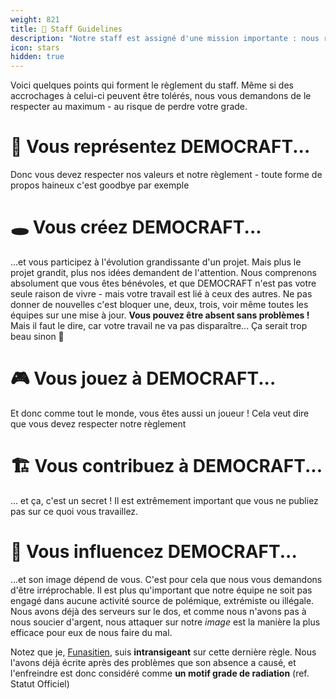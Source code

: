 ```yaml
---
weight: 821
title: 💝 Staff Guidelines
description: "Notre staff est assigné d'une mission importante : nous représenter. C'est pour cela que nous assurer qu'il respecte nos valeurs est une priorité."
icon: stars
hidden: true
---
```


Voici quelques points qui forment le règlement du staff. Même si des accrochages à celui-ci peuvent être tolérés, nous vous demandons de le respecter au maximum - au risque de perdre votre grade.

# 🧡 Vous représentez DEMOCRAFT...
Donc vous devez respecter nos valeurs et notre règlement - toute forme de propos haineux c'est goodbye par exemple

# 🕳 Vous créez DEMOCRAFT...
...et vous participez à l'évolution grandissante d'un projet. Mais plus le projet grandit, plus nos idées demandent de l'attention. Nous comprenons absolument que vous êtes bénévoles, et que DEMOCRAFT n'est pas votre seule raison de vivre - mais votre travail est lié à ceux des autres. Ne pas donner de nouvelles c'est bloquer une, deux, trois, voir même toutes les équipes sur une mise à jour.
**Vous pouvez être absent sans problèmes !** Mais il faut le dire, car votre travail ne va pas disparaître... Ça serait trop beau sinon 🥲

# 🎮 Vous jouez à DEMOCRAFT...
Et donc comme tout le monde, vous êtes aussi un joueur ! Cela veut dire que vous devez respecter notre règlement 

# 🏗 Vous contribuez à DEMOCRAFT...
... et ça, c'est un secret ! Il est extrêmement important que vous ne publiez pas sur ce quoi vous travaillez.

# 🧭 Vous influencez DEMOCRAFT...
...et son image dépend de vous. C'est pour cela que nous vous demandons d'être irréprochable. Il est plus qu'important que notre équipe ne soit pas engagé dans aucune activité source de polémique, extrémiste ou illégale. Nous avons déjà des serveurs sur le dos, et comme nous n'avons pas à nous soucier d'argent, nous attaquer sur notre *image* est la manière la plus efficace pour eux de nous faire du mal.

Notez que je, [Funasitien](), suis **intransigeant** sur cette dernière règle. Nous l'avons déjà écrite après des problèmes que son absence a causé, et l'enfreindre est donc considéré comme **un motif grade de radiation** (ref. Statut Officiel)